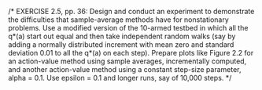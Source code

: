 
/*
EXERCISE 2.5, pp. 36:
Design and conduct an experiment to demonstrate the difficulties that sample-average 
methods have for nonstationary problems. Use a modified version of the 10-armed testbed
in which all the q*(a) start out equal and then take independent random walks (say by 
adding a normally distributed increment with mean zero and standard deviation 0.01 to 
all the q*(a) on each step). Prepare plots like Figure 2.2 for an action-value method 
using sample averages, incrementally computed, and another action-value method using 
a constant step-size parameter, alpha = 0.1. Use epsilon = 0.1 and longer runs, say of 
10,000 steps.
*/